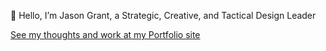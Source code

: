 👋 Hello, I’m Jason Grant, a Strategic, Creative, and Tactical Design Leader

[See my thoughts and work at my Portfolio site](https://www.jasongrant.me/)

<!---
JasonGrant/JasonGrant is a ✨ special ✨ repository because its `README.md` (this file) appears on your GitHub profile.
You can click the Preview link to take a look at your changes.
--->
